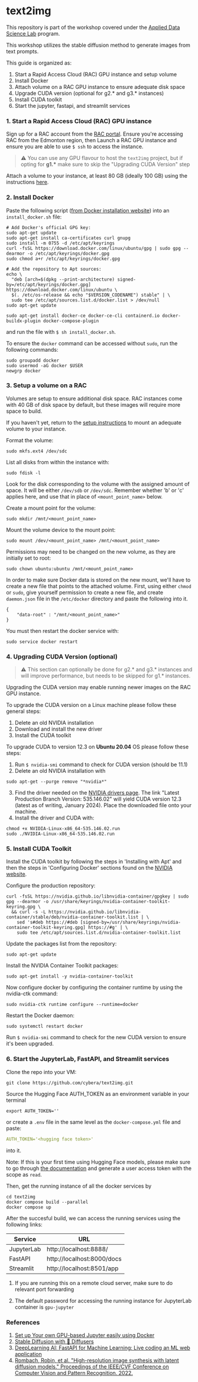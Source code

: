 # text2img

This repository is part of the workshop covered under the <a href="https://www.cybera.ca/adsl/" target="_blank">Applied Data Science Lab</a> program.

This workshop utilizes the stable diffusion method to generate images from text prompts.

This guide is organized as:

1. Start a Rapid Access Cloud (RAC) GPU instance and setup volume
2. Install Docker
3. Attach volume on a RAC GPU instance to ensure adequate disk space
4. Upgrade CUDA version (optional for g2.* and g3.* instances)
5. Install CUDA toolkit
6. Start the jupyter, fastapi, and streamlit services

### 1. Start a Rapid Access Cloud (RAC) GPU instance

Sign up for a RAC account from the <a href="https://rac-portal.cybera.ca/users/sign_in" target="_blank">RAC portal</a>. Ensure you're accessing RAC from the Edmonton region, then Launch a RAC GPU instance and ensure you are able to use `$ ssh` to access the instance.

> &#x26a0; You can use any GPU flavour to host the `text2img` project, but if opting for **g1.\*** make sure to skip the "Upgrading CUDA Version" step

Attach a volume to your instance, at least 80 GB (ideally 100 GB) using the instructions <a href="https://wiki.cybera.ca/display/RAC/Rapid+Access+Cloud+Guide%3A+Part+1#RapidAccessCloudGuide:Part1-Volumes" target="_blank">here</a>.

### 2. Install Docker

Paste the following script (<a href="https://docs.docker.com/engine/install/ubuntu/" target="_blank">from Docker installation website</a>) into an `install_docker.sh` file:

```shell
# Add Docker's official GPG key:
sudo apt-get update
sudo apt-get install ca-certificates curl gnupg
sudo install -m 0755 -d /etc/apt/keyrings
curl -fsSL https://download.docker.com/linux/ubuntu/gpg | sudo gpg --dearmor -o /etc/apt/keyrings/docker.gpg
sudo chmod a+r /etc/apt/keyrings/docker.gpg

# Add the repository to Apt sources:
echo \
  "deb [arch=$(dpkg --print-architecture) signed-by=/etc/apt/keyrings/docker.gpg] https://download.docker.com/linux/ubuntu \
  $(. /etc/os-release && echo "$VERSION_CODENAME") stable" | \
  sudo tee /etc/apt/sources.list.d/docker.list > /dev/null
sudo apt-get update

sudo apt-get install docker-ce docker-ce-cli containerd.io docker-buildx-plugin docker-compose-plugin
```

and run the file with `$ sh install_docker.sh`.

To ensure the `docker` command can be accessed without `sudo`, run the following commands:

```shell
sudo groupadd docker
sudo usermod -aG docker $USER
newgrp docker
```

### 3. Setup a volume on a RAC

Volumes are setup to ensure additional disk space. RAC instances come with 40 GB of disk space by default, but these images will require more space to build.

If you haven't yet, return to the [setup instructions](#1-start-a-rapid-access-cloud-rac-gpu-instance) to mount an adequate volume to your instance.

Format the volume:

```shell
sudo mkfs.ext4 /dev/sdc
```

List all disks from within the instance with:

```shell
sudo fdisk -l
```

Look for the disk corresponding to the volume with the assigned amount of space. It will be either `/dev/sdb` or `/dev/sdc`. Remember whether 'b' or 'c' applies here, and use that in place of `<mount_point_name>` below.

Create a mount point for the volume:

```shell
sudo mkdir /mnt/<mount_point_name>
```

Mount the volume device to the mount point:

```shell
sudo mount /dev/<mount_point_name> /mnt/<mount_point_name>
```

Permissions may need to be changed on the new volume, as they are initially set to root:

```shell
sudo chown ubuntu:ubuntu /mnt/<mount_point_name>
```

In order to make sure Docker data is stored on the new mount, we'll have to create a new file that points to the attached volume. First, using either `chmod` or `sudo`, give yourself permission to create a new file, and create `daemon.json` file in the `/etc/docker` directory and paste the following into it.

```shell
{
    "data-root" : "/mnt/<mount_point_name>"
}
```

You must then restart the docker service with:

```shell
sudo service docker restart
```

### 4. Upgrading CUDA Version (optional)

> &#x26a0; This section can optionally be done for g2.\* and g3.\* instances and will improve performance, but needs to be skipped for g1.\* instances.

Upgrading the CUDA version may enable running newer images on the RAC GPU instance.

To upgrade the CUDA version on a Linux machine please follow these general steps:

1. Delete an old NVIDIA installation
2. Download and install the new driver
3. Install the CUDA toolkit

To upgrade CUDA to version 12.3 on **Ubuntu 20.04** OS please follow these steps:

1. Run `$ nvidia-smi` command to check for CUDA version (should be 11.1)
2. Delete an old NVIDIA installation with

```shell
sudo apt-get --purge remove "*nvidia*"
```

3. Find the driver needed on the <a href="https://www.nvidia.com/en-us/drivers/unix/" target="_blank">NVIDIA drivers page</a>. The link "Latest Production Branch Version: 535.146.02" will yield CUDA version 12.3 (latest as of writing, January 2024). Place the downloaded file onto your machine.
4. Install the driver and CUDA with:

```shell
chmod +x NVIDIA-Linux-x86_64-535.146.02.run
sudo ./NVIDIA-Linux-x86_64-535.146.02.run
```

### 5. Install CUDA Toolkit

Install the CUDA toolkit by following the steps in 'Installing with Apt' and then the steps in 'Configuring Docker' sections found on the <a href="https://docs.nvidia.com/datacenter/cloud-native/container-toolkit/latest/install-guide.html" target="_blank">NVIDIA website</a>.

Configure the production repository:

```shell
curl -fsSL https://nvidia.github.io/libnvidia-container/gpgkey | sudo gpg --dearmor -o /usr/share/keyrings/nvidia-container-toolkit-keyring.gpg \
  && curl -s -L https://nvidia.github.io/libnvidia-container/stable/deb/nvidia-container-toolkit.list | \
    sed 's#deb https://#deb [signed-by=/usr/share/keyrings/nvidia-container-toolkit-keyring.gpg] https://#g' | \
    sudo tee /etc/apt/sources.list.d/nvidia-container-toolkit.list
```

Update the packages list from the repository:

```shell
sudo apt-get update
```

Install the NVIDIA Container Toolkit packages:

```shell
sudo apt-get install -y nvidia-container-toolkit
```

Now configure docker by configuring the container runtime by using the nvidia-ctk command:

```shell
sudo nvidia-ctk runtime configure --runtime=docker
```

Restart the Docker daemon:

```shell
sudo systemctl restart docker
```

Run `$ nvidia-smi` command to check for the new CUDA version to ensure it's been upgraded.

### 6. Start the JupyterLab, FastAPI, and Streamlit services

Clone the repo into your VM:

```shell
git clone https://github.com/cybera/text2img.git
```

Source the Hugging Face AUTH_TOKEN as an environment variable in your terminal

```shell
export AUTH_TOKEN=''
```

or create a `.env` file in the same level as the `docker-compose.yml` file and paste:

```yaml
AUTH_TOKEN='<hugging face token>'
```

into it.

Note: If this is your first time using Hugging Face models, please make sure to go through <a href="https://huggingface.co/docs/hub/security-tokens" target="_blank">the documentation</a> and generate a user access token with the scope as `read`.

Then, get the running instance of all the docker services by

```shell
cd text2img
docker compose build --parallel
docker compose up
```

After the succesful build, we can access the running services using the following links:

|Service |URL|
|-----|--------|
|JupyterLab|http://localhost:8888/|
|FastAPI  |http://localhost:8000/docs|
|Streamlit  |http://localhost:8501/app|

1. If you are running this on a remote cloud server, make sure to do relevant port forwarding

2. The default password for accessing the running instance for JupyterLab container is `gpu-jupyter`

### References

1. <a href="https://cschranz.medium.com/" target="_blank">Set up Your own GPU-based Jupyter easily using Docker<a/>
2. <a href="https://huggingface.co/blog/stable_diffusion" target="_blank">Stable Diffusion with 🧨 Diffusers</a>
3. <a href="https://www.youtube.com/watch?v=_BZGtifh_gw" target="_blank">DeepLearning AI: FastAPI for Machine Learning: Live coding an ML web application</a>
4. <a href="https://arxiv.org/abs/2112.10752" target="_blank">Rombach, Robin, et al. "High-resolution image synthesis with latent diffusion models." Proceedings of the IEEE/CVF Conference on Computer Vision and Pattern Recognition. 2022.</a>
